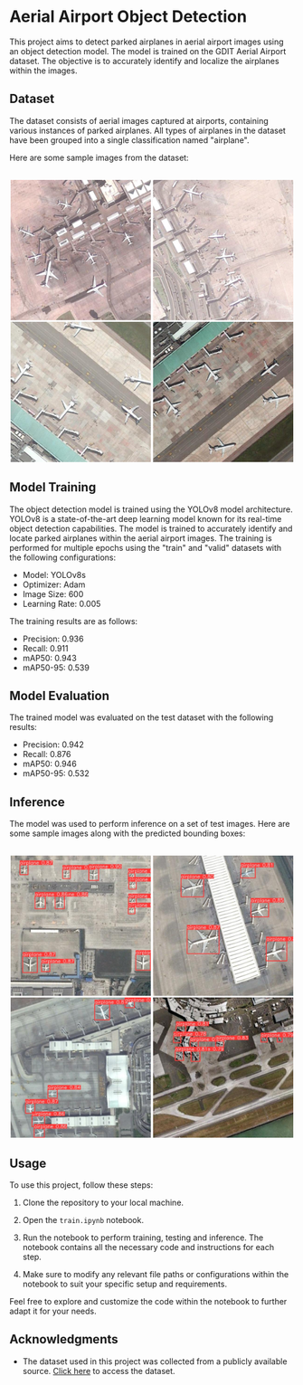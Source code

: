 # Aerial Airport Object Detection

This project aims to detect parked airplanes in aerial airport images using an object detection model. The model is trained on the GDIT Aerial Airport dataset. The objective is to accurately identify and localize the airplanes within the images.

## Dataset

The dataset consists of aerial images captured at airports, containing various instances of parked airplanes. All types of airplanes in the dataset have been grouped into a single classification named "airplane".

Here are some sample images from the dataset:

<br/>
<div align="center">
  <img src="https://github.com/IslamMounir/Aerial_Airport_Object_Detection/blob/main/Images/dataset_1.jpg" alt="Dataset Sample 1" width="248"/>
  <img src="https://github.com/IslamMounir/Aerial_Airport_Object_Detection/blob/main/Images/dataset_2.jpg" alt="Dataset Sample 2" width="248"/>
  <img src="https://github.com/IslamMounir/Aerial_Airport_Object_Detection/blob/main/Images/dataset_3.jpg" alt="Dataset Sample 3" width="248"/>
  <img src="https://github.com/IslamMounir/Aerial_Airport_Object_Detection/blob/main/Images/dataset_4.jpg" alt="Dataset Sample 4" width="248"/>
</div>

## Model Training

The object detection model is trained using the YOLOv8 model architecture. YOLOv8 is a state-of-the-art deep learning model known for its real-time object detection capabilities.
The model is trained to accurately identify and locate parked airplanes within the aerial airport images. 
The training is performed for multiple epochs using the "train" and "valid" datasets  with the following configurations:
- Model: YOLOv8s
- Optimizer: Adam
- Image Size: 600
- Learning Rate: 0.005

The training results are as follows:
- Precision: 0.936
- Recall: 0.911
- mAP50: 0.943
- mAP50-95: 0.539



## Model Evaluation

The trained model was evaluated on the test dataset with the following results:
- Precision: 0.942
- Recall: 0.876
- mAP50: 0.946
- mAP50-95: 0.532


## Inference

The model was used to perform inference on a set of test images. Here are some sample images along with the predicted bounding boxes:

  <br/>
<div align="center">
  <img src="https://github.com/IslamMounir/Aerial_Airport_Object_Detection/blob/main/Images/test_1.jpg" alt="Inference Sample 1" width="248"/>
  <img src="https://github.com/IslamMounir/Aerial_Airport_Object_Detection/blob/main/Images/test_2.jpg" alt="Inference Sample 2" width="248"/>
  <img src="https://github.com/IslamMounir/Aerial_Airport_Object_Detection/blob/main/Images/test_3.jpg" alt="Inference Sample 3" width="248"/>
  <img src="https://github.com/IslamMounir/Aerial_Airport_Object_Detection/blob/main/Images/test_4.jpg" alt="Inference Sample 4" width="248"/>
</div>

## Usage

To use this project, follow these steps:

1. Clone the repository to your local machine.

2. Open the `train.ipynb` notebook.

3. Run the notebook to perform training, testing and inference. The notebook contains all the necessary code and instructions for each step.

4. Make sure to modify any relevant file paths or configurations within the notebook to suit your specific setup and requirements.

Feel free to explore and customize the code within the notebook to further adapt it for your needs.


## Acknowledgments

- The dataset used in this project was collected from a publicly available source. [Click here](https://universe.roboflow.com/gdit/aerial-airport/dataset/1) to access the dataset.

